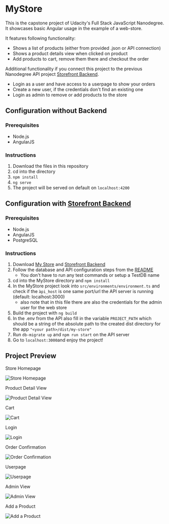 # MyStore

This is the capstone project of Udacity's Full Stack JavaScript Nanodegree.
It showcases basic Angular usage in the example of a web-store. 

It features following functionality:

- Shows a list of products (either from provided .json or API connection)
- Shows a product details view when clicked on product
- Add products to cart, remove them there and checkout the order
  
Additional functionality if you connect this project to the previous Nanodegree API project [Storefront Backend](https://github.com/SteveOverSea/Storefront-Backend). 

- Login as a user and have access to a userpage to show your orders
- Create a new user, if the credentials don't find an existing one
- Login as admin to remove or add products to the store

## Configuration without Backend

### Prerequisites

- Node.js
- AngularJS

### Instructions

1. Download the files in this repository
2. cd into the directory
3. ```npm install```
4. ```ng serve```
5. The project will be served on default on ```localhost:4200```

## Configuration with [Storefront Backend](https://github.com/SteveOverSea/Storefront-Backend)

### Prerequisites

- Node.js
- AngularJS
- PostgreSQL

### Instructions

1. Download [My Store](https://github.com/SteveOverSea/MyStore) and [Storefront Backend](https://github.com/SteveOverSea/Storefront-Backend)
2. Follow the database and API configuration steps from the [README](https://github.com/SteveOverSea/Storefront-Backend/blob/master/README.md)
   - You don't have to run any test commands or setup a TestDB name
3. cd into the MyStore directory and ```npm install```
4. In the MyStore project look into ```src/environments/environment.ts``` and check if the ``àpi_host`` is one same port/url the API server is running (default: localhost:3000)
   - also note that in this file there are also the credentials for the admin user for the web store
5. Build the project with ```ng build```
6. In the .env from the API also fill in the variable ```PROJECT_PATH``` which should be a string of the absolute path to the created dist directory for the app ```"<your path>/dist/my-store"```
7. Run ```db-migrate up``` and ```npm run start``` on the API server
8. Go to ```localhost:3000```and enjoy the project!

## Project Preview

Store Homepage

![Store Homepage](https://i.ibb.co/XXvLZx6/Screenshot-2021-05-24-at-13-22-24.png)

Product Detail View

![Product Detail View](https://i.ibb.co/6D1z65d/Screenshot-2021-05-24-at-13-22-48.png)

Cart

![Cart](https://i.ibb.co/9WwwTPP/Screenshot-2021-05-24-at-13-23-07.png)

Login

![Login](https://i.ibb.co/TYpdzvL/Screenshot-2021-05-24-at-13-23-54.png)

Order Confirmation

![Order Confirmation](https://i.ibb.co/qpb07dQ/Screenshot-2021-05-24-at-13-24-37.png)

Userpage

![Userpage](https://i.ibb.co/b2yXJFt/Screenshot-2021-05-24-at-13-24-56.png)

Admin View

![Admin View](https://i.ibb.co/VDP5S61/Screenshot-2021-05-24-at-13-25-12.png)

Add a Product

![Add a Product](https://i.ibb.co/r6bhybD/Screenshot-2021-05-24-at-13-25-21.png)
